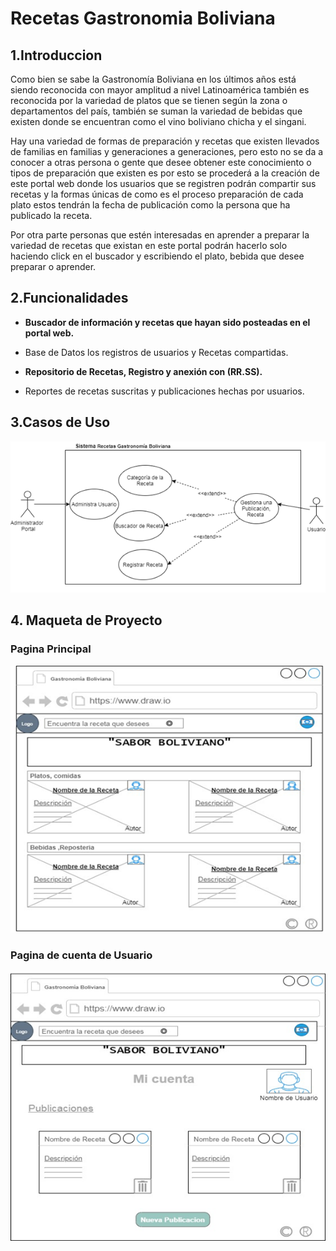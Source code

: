 # Recetas Gastronomia Boliviana
## 1.Introduccion
Como bien se sabe la Gastronomía  Boliviana en los últimos años está siendo reconocida con mayor  amplitud a nivel Latinoamérica también es reconocida por la variedad  de platos que se tienen según la zona o departamentos del país, también se  suman la variedad de bebidas  que existen donde se  encuentran como el vino boliviano chicha y el singani.

Hay una variedad de formas de preparación y recetas que existen llevados de familias  en familias y generaciones a generaciones,  pero esto no se da a conocer  a otras persona o gente que desee obtener este conocimiento o tipos de preparación que existen es por esto se procederá a la creación de este portal web donde los usuarios que se  registren podrán compartir sus recetas  y la formas únicas de como  es el proceso preparación de cada plato  estos tendrán la fecha de publicación como la persona que ha publicado la receta. 

Por otra parte personas que estén interesadas en aprender  a preparar la variedad de recetas que existan en este portal podrán hacerlo solo haciendo click en el buscador y escribiendo el plato, bebida que desee preparar o aprender.
## 2.Funcionalidades
- **Buscador de información y recetas que hayan sido posteadas  en el portal web.**

- Base de Datos los registros de  usuarios y Recetas compartidas.

- **Repositorio de Recetas, Registro y anexión con (RR.SS).**

- Reportes de recetas suscritas y publicaciones  hechas por usuarios.

## 3.Casos de Uso
![Caso de uso de sistemas](CDU.png)
## 4. Maqueta de Proyecto

### Pagina Principal
![Maqueta1 Pag Main](maqueta1.png)

### Pagina de cuenta de Usuario
![Maqueta2 pag de User](maqueta2.png)

